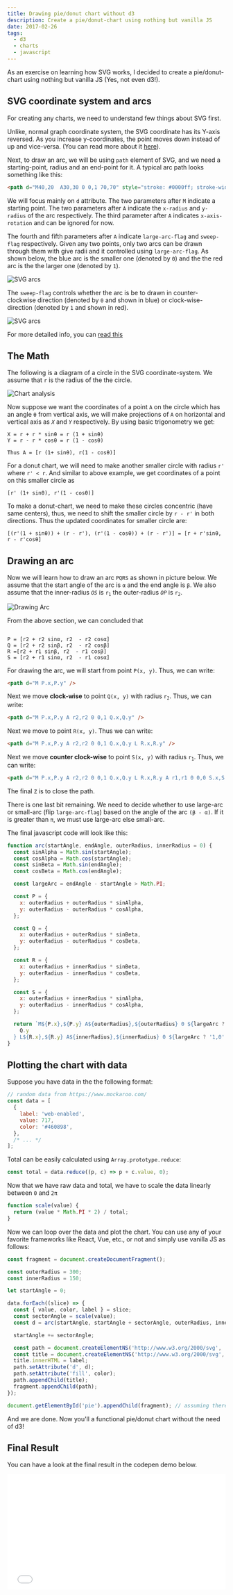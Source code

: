 ```yaml
---
title: Drawing pie/donut chart without d3
description: Create a pie/donut-chart using nothing but vanilla JS
date: 2017-02-26
tags:
  - d3
  - charts
  - javascript
---
```


As an exercise on learning how SVG works, I decided to create a pie/donut-chart using nothing but vanilla JS (Yes, not even d3!).

## SVG coordinate system and arcs

For creating any charts, we need to understand few things about SVG first.

Unlike, normal graph coordinate system, the SVG coordinate has its Y-axis reversed. As you increase y-coordinates, the point moves down instead of up and vice-versa. (You can read more about it [here](http://tutorials.jenkov.com/svg/svg-coordinate-system.html)).

Next, to draw an arc, we will be using `path` element of SVG, and we need a starting-point, radius and an end-point for it. A typical arc path looks something like this:

```html
<path d="M40,20  A30,30 0 0,1 70,70" style="stroke: #0000ff; stroke-width:2; fill:none;" />
```

We will focus mainly on `d` attribute. The two parameters after `M` indicate a starting point. The two parameters after `A` indicate the `x-radius` and `y-radius` of the arc respectively. The third parameter after `A` indicates `x-axis-rotation` and can be ignored for now.

The fourth and fifth parameters after `A` indicate `large-arc-flag` and `sweep-flag` respectively. Given any two points, only two arcs can be drawn through them with give radii and it controlled using `large-arc-flag`. As shown below, the blue arc is the smaller one (denoted by `0`) and the the red arc is the the larger one (denoted by `1`).

<img src="./images/arcs.svg" class="image center" alt="SVG arcs">

The `sweep-flag` controls whether the arc is be to drawn in counter-clockwise direction (denoted by `0` and shown in blue) or clock-wise-direction (denoted by `1` and shown in red).

<img src="./images/arcs-direction.svg" class="image center" alt="SVG arcs">

For more detailed info, you can [read this](http://tutorials.jenkov.com/svg/path-element.html#arcs)

## The Math

The following is a diagram of a circle in the SVG coordinate-system. We assume that `r` is the radius of the the circle.

<img src="./images/donut-chart-analysis.png" class="image center invert" alt="Chart analysis">

Now suppose we want the coordinates of a point `A` on the circle which has an angle <code>θ</code> from vertical axis, we will make projections of `A` on horizontal and vertical axis as <code><i>X</i></code> and <code><i>Y</i></code> respectively. By using basic trigonometry we get:

```
X = r + r * sinθ = r (1 + sinθ)
Y = r - r * cosθ = r (1 - cosθ)

Thus A = [r (1+ sinθ), r(1 - cosθ)]
```

For a donut chart, we will need to make another smaller circle with radius `r'` where `r' < r`. And similar to above example, we get coordinates of a point on this smaller circle as

```
[r' (1+ sinθ), r'(1 - cosθ)]
```

To make a donut-chart, we need to make these circles concentric (have same centers), thus, we need to shift the smaller circle by `r - r'` in both directions. Thus the updated coordinates for smaller circle are:

```
[(r'(1 + sinθ)) + (r - r'), (r'(1 - cosθ)) + (r - r')] = [r + r'sinθ, r - r'cosθ]
```

## Drawing an arc

Now we will learn how to draw an arc <code>PQRS</code> as shown in picture below. We assume that the start angle of the arc is <code>α</code> and the end angle is <code>β</code>. We also assume that the inner-radius <code><i>OS</i></code> is <code>r<sub>1</sub></code> the outer-radius <code><i>OP</i></code> is <code>r<sub>2</sub></code>.

<img src="./images/drawing-arc.png" class="image center invert" alt="Drawing Arc">

From the above section, we can concluded that

```

P = [r2 + r2 sinα, r2  - r2 cosα]
Q = [r2 + r2 sinβ, r2  - r2 cosβ]
R =[r2 + r1 sinβ, r2  - r1 cosβ]
S = [r2 + r1 sinα, r2  - r1 cosα]

```

For drawing the arc, we will start from point `P(x, y)`. Thus, we can write:

```html
<path d="M P.x,P.y" />
```

Next we move **clock-wise** to point `Q(x, y)` with radius <code>r<sub>2</sub></code>. Thus, we can write:

```html
<path d="M P.x,P.y A r2,r2 0 0,1 Q.x,Q.y" />
```

Next we move to point `R(x, y)`. Thus we can write:

```html
<path d="M P.x,P.y A r2,r2 0 0,1 Q.x,Q.y L R.x,R.y" />
```

Next we move **counter clock-wise** to point `S(x, y)` with radius <code>r<sub>1</sub></code>. Thus, we can write:

```html
<path d="M P.x,P.y A r2,r2 0 0,1 Q.x,Q.y L R.x,R.y A r1,r1 0 0,0 S.x,S.y Z" />
```

The final `Z` is to close the path.

There is one last bit remaining. We need to decide whether to use large-arc or small-arc (flip `large-arc-flag`) based on the angle of the arc <code>(β - α)</code>. If it is greater than <code>&pi;</code>, we must use large-arc else small-arc.

The final javascript code will look like this:

```js
function arc(startAngle, endAngle, outerRadius, innerRadius = 0) {
  const sinAlpha = Math.sin(startAngle);
  const cosAlpha = Math.cos(startAngle);
  const sinBeta = Math.sin(endAngle);
  const cosBeta = Math.cos(endAngle);

  const largeArc = endAngle - startAngle > Math.PI;

  const P = {
    x: outerRadius + outerRadius * sinAlpha,
    y: outerRadius - outerRadius * cosAlpha,
  };

  const Q = {
    x: outerRadius + outerRadius * sinBeta,
    y: outerRadius - outerRadius * cosBeta,
  };

  const R = {
    x: outerRadius + innerRadius * sinBeta,
    y: outerRadius - innerRadius * cosBeta,
  };

  const S = {
    x: outerRadius + innerRadius * sinAlpha,
    y: outerRadius - innerRadius * cosAlpha,
  };

  return `M${P.x},${P.y} A${outerRadius},${outerRadius} 0 ${largeArc ? '1,1' : '0,1'} ${Q.x},${
    Q.y
  } L${R.x},${R.y} A${innerRadius},${innerRadius} 0 ${largeArc ? '1,0' : '0,0'} ${S.x},${S.y} Z`;
}
```

## Plotting the chart with data

Suppose you have data in the the following format:

```js
// random data from https://www.mockaroo.com/
const data = [
  {
    label: 'web-enabled',
    value: 717,
    color: '#460898',
  },
  /* ... */
];
```

Total can be easily calculated using `Array.prototype.reduce`:

```js
const total = data.reduce((p, c) => p + c.value, 0);
```

Now that we have raw data and total, we have to scale the data linearly between `0` and `2π`

```js
function scale(value) {
  return (value * Math.PI * 2) / total;
}
```

Now we can loop over the data and plot the chart. You can use any of your favorite frameworks like React, Vue, etc., or not and simply use vanilla JS as follows:

```js
const fragment = document.createDocumentFragment();

const outerRadius = 300;
const innerRadius = 150;

let startAngle = 0;

data.forEach((slice) => {
  const { value, color, label } = slice;
  const sectorAngle = scale(value);
  const d = arc(startAngle, startAngle + sectorAngle, outerRadius, innerRadius);

  startAngle += sectorAngle;

  const path = document.createElementNS('http://www.w3.org/2000/svg', 'path');
  const title = document.createElementNS('http://www.w3.org/2000/svg', 'title');
  title.innerHTML = label;
  path.setAttribute('d', d);
  path.setAttribute('fill', color);
  path.appendChild(title);
  fragment.appendChild(path);
});

document.getElementById('pie').appendChild(fragment); // assuming there is an svg with #pie available
```

And we are done. Now you'll a functional pie/donut chart without the need of d3!

## Final Result

You can have a look at the final result in the codepen demo below.

<iframe
	height="265"
	scrolling="no"
	title="donut-chart-no-d3"
	src="//codepen.io/vkbansal/embed/preview/pevBoP/?height=265&theme-id=0&default-tab=result&embed-version=2"
	frameborder="no"
	allowtransparency="true"
	allowfullscreen="true"
	style="width: 100%;"
>
	See the Pen <a href="http://codepen.io/vkbansal/pen/pevBoP/">donut-chart-no-d3</a> by Vivek Kumar
	Bansal (<a href="http://codepen.io/vkbansal">@vkbansal</a>) on{' '}
	<a href="http://codepen.io">CodePen</a>.
</iframe>
